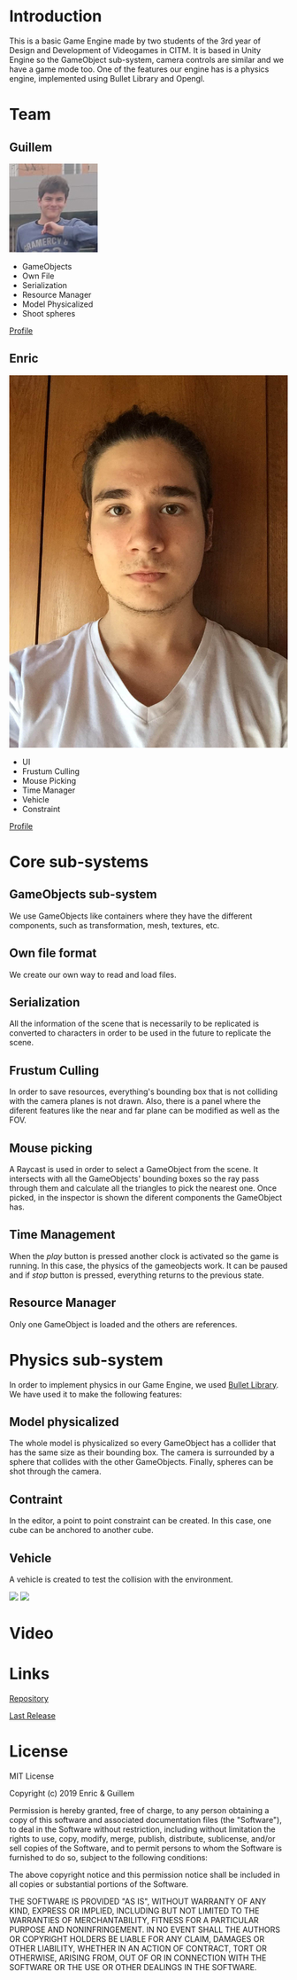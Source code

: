# Introduction

This is a basic Game Engine made by two students of the 3rd year of Design and Development of Videogames in CITM. It is based in Unity Engine so the GameObject sub-system, camera controls are similar and we have a game mode too. One of the features our engine has is a physics engine, implemented using Bullet Library and Opengl.

# Team

## Guillem

<img src="https://github.com/PerezEnric/Hydro-Engine/blob/master/docs/Guillem.jpg?raw=true">

* GameObjects
* Own File
* Serialization
* Resource Manager
* Model Physicalized
* Shoot spheres

[Profile](https://github.com/Gollim)

## Enric

<img src="https://github.com/PerezEnric/Hydro-Engine/blob/master/docs/Enric.jpg?raw=true">

* UI
* Frustum Culling
* Mouse Picking
* Time Manager
* Vehicle
* Constraint

[Profile](https://github.com/PerezEnric)

# Core sub-systems

## GameObjects sub-system

We use GameObjects like containers where they have the different components, such as transformation, mesh, textures, etc.

## Own file format

We create our own way to read and load files.

## Serialization

All the information of the scene that is necessarily to be replicated is converted to characters in order to be used in the future to replicate the scene.

## Frustum Culling

In order to save resources, everything's bounding box that is not colliding with the camera planes is not drawn. Also, there is a panel where the diferent features like the near and far plane can be modified as well as the FOV.

## Mouse picking

A Raycast is used in order to select a GameObject from the scene. It intersects with all the GameObjects' bounding boxes so the ray pass through them and calculate all the triangles to pick the nearest one. Once picked, in the inspector is shown the diferent components the GameObject has.

## Time Management

When the _play_ button is pressed another clock is activated so the game is running. In this case, the physics of the gameobjects work. It can be paused and if _stop_ button is pressed, everything returns to the previous state.

## Resource Manager

Only one GameObject is loaded and the others are references.

# Physics sub-system

In order to implement physics in our Game Engine, we used [Bullet Library](https://pybullet.org/wordpress/). We have used it to make the following features:

## Model physicalized

The whole model is physicalized so every GameObject has a collider that has the same size as their bounding box. The camera is surrounded by a sphere that collides with the other GameObjects. Finally, spheres can be shot through the camera.

## Contraint

In the editor, a point to point constraint can be created. In this case, one cube can be anchored to another cube.

## Vehicle

A vehicle is created to test the collision with the environment.

<img src="https://github.com/PerezEnric/Hydro-Engine/blob/master/docs/GifCollision.gif?raw=true">

<img src="https://github.com/PerezEnric/Hydro-Engine/blob/master/docs/GifBalls.gif?raw=true">

# Video

# Links

[Repository](https://github.com/PerezEnric/Hydro-Engine)

[Last Release](https://github.com/PerezEnric/Hydro-Engine/releases/tag/v1.0)

# License

MIT License

Copyright (c) 2019 Enric & Guillem

Permission is hereby granted, free of charge, to any person obtaining a copy
of this software and associated documentation files (the "Software"), to deal
in the Software without restriction, including without limitation the rights
to use, copy, modify, merge, publish, distribute, sublicense, and/or sell
copies of the Software, and to permit persons to whom the Software is
furnished to do so, subject to the following conditions:

The above copyright notice and this permission notice shall be included in all
copies or substantial portions of the Software.

THE SOFTWARE IS PROVIDED "AS IS", WITHOUT WARRANTY OF ANY KIND, EXPRESS OR
IMPLIED, INCLUDING BUT NOT LIMITED TO THE WARRANTIES OF MERCHANTABILITY,
FITNESS FOR A PARTICULAR PURPOSE AND NONINFRINGEMENT. IN NO EVENT SHALL THE
AUTHORS OR COPYRIGHT HOLDERS BE LIABLE FOR ANY CLAIM, DAMAGES OR OTHER
LIABILITY, WHETHER IN AN ACTION OF CONTRACT, TORT OR OTHERWISE, ARISING FROM,
OUT OF OR IN CONNECTION WITH THE SOFTWARE OR THE USE OR OTHER DEALINGS IN THE
SOFTWARE.
